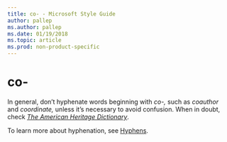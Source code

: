 ```yaml
---
title: co- - Microsoft Style Guide
author: pallep
ms.author: pallep
ms.date: 01/19/2018
ms.topic: article
ms.prod: non-product-specific
---
```


# co-

In general, don’t hyphenate words beginning with *co-,* such as *coauthor* and *coordinate,* unless it’s necessary to avoid confusion. When in doubt, check [*The American Heritage Dictionary*](https://ahdictionary.com/).

To learn more about hyphenation, see [Hyphens](~/punctuation/dashes-hyphens/hyphens.md).

